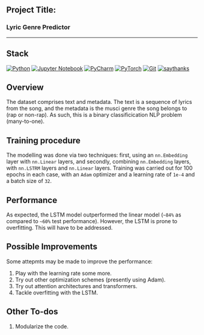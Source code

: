 
## Project Title:

### Lyric Genre Predictor

---

## Stack
[![Python](https://img.shields.io/badge/python-3670A0?style=for-the-badge&logo=python&logoColor=ffdd54)](https://www.python.org/downloads/release/python-360/)
[![Jupyter Notebook](https://img.shields.io/badge/jupyter-%23FA0F00.svg?style=for-the-badge&logo=jupyter&logoColor=white)](https://www.jupyter.org)
[![PyCharm](https://img.shields.io/badge/pycharm-143?style=for-the-badge&logo=pycharm&logoColor=black&color=black&labelColor=green)](https://www.jetbrains.com/pycharm/)
[![PyTorch](https://img.shields.io/badge/PyTorch-%23EE4C2C.svg?style=for-the-badge&logo=PyTorch&logoColor=white)](https://pytorch.org/)
[![Git](https://img.shields.io/badge/git-%23F05033.svg?style=for-the-badge&logo=git&logoColor=white)](http://git-scm.com/)
[![saythanks](https://img.shields.io/badge/say-thanks-ff69b4.svg?&style=for-the-badge)](https://saythanks.io/to/kennethreitz)

## Overview

The dataset comprises text and metadata. The text is a sequence of lyrics from the song, and the metadata is the musci genre the song belongs to (rap or non-rap). As such, this is a binary classificication NLP problem (many-to-one).

## Training procedure
The modelling was done via two techniques: first, using an `nn.Embedding` layer with `nn.Linear` layers, and secondly, combining `nn.Embedding` layers, with `nn.LSTRM` layers and `nn.Linear` layers. Training was carried out for 100 epochs in each case, with an `Adam` optimizer and a learning rate of `1e-4` and a batch size of `32`.

## Performance
As expected, the LSTM model outperformed the linear model (`~84%` as compared to `~60%` test performance). However, the LSTM is prone to overfitting. This will have to be addressed.

## Possible Improvements
Some attepmts may be made to improve the performance:
1. Play with the learning rate some more.
2. Try out other optimization schemes (presently using Adam).
3. Try out attention architectures and transformers.
4. Tackle overfitting with the LSTM.

## Other To-dos

1. Modularize the code.
